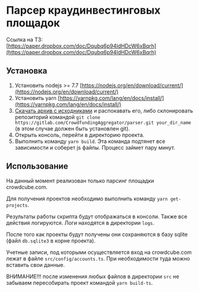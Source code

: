 Парсер краудинвестинговых площадок
==================================

Ссылка на ТЗ: [https://paper.dropbox.com/doc/Dqubq6p94ldHDcW6xBqrh](https://paper.dropbox.com/doc/Dqubq6p94ldHDcW6xBqrh)

Установка
---------
1. Установить nodejs >= 7.7 [https://nodejs.org/en/download/current/](https://nodejs.org/en/download/current/)
2. Установить yarn [https://yarnpkg.com/lang/en/docs/install/](https://yarnpkg.com/lang/en/docs/install/)
3. [Скачать архив с исходниками](https://gitlab.com/CrowdfundingAggregator/parser/repository/master/archive.zip) и распокавать его, либо склонировать репозиторий командой `git clone https://gitlab.com/CrowdfundingAggregator/parser.git your_dir_name` (в этом случае должен быть установлен git).
4. Открыть консоль, перейти в директорию проекта.
5. Выполнить команду `yarn build`. Эта команда подтянет все зависимости и соберет js файлы. Процесс займет пару минут.

Использование
-------------
На данный момент реализован только парсинг площадки crowdcube.com. 

Для получения проектов необходимо выполнить команду `yarn get-projects`. 

Результаты работы скрипта будут отображаться в консоли. Также все действия логируются. Логи находятся в директории `logs`. 

После того как проекты будут получены они сохраняются в базу sqlite (файл `db.sqlite3` в корне проекта). 

Учетные записи, под которыми осуществляется вход на crowdcube.com лежат в файле `src/config/accounts.ts`. При необходимости туда можно вставить свои данные. 

ВНИМАНИЕ!!! после изменения любых файлов в директории `src` не забываем пересобирать проект командой `yarn build-ts`.